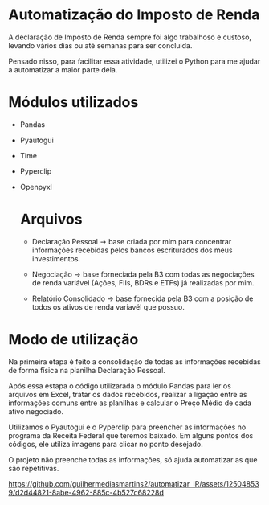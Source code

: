 # Automatização do Imposto de Renda

A declaração de Imposto de Renda sempre foi algo trabalhoso e custoso, levando vários dias ou até semanas para ser concluida.

Pensado nisso, para facilitar essa atividade, utilizei o Python para me ajudar a automatizar a maior parte dela.

# Módulos utilizados

- Pandas

- Pyautogui

- Time

- Pyperclip

- Openpyxl

  # Arquivos

  - Declaração Pessoal -> base criada por mim para concentrar informações recebidas pelos bancos escriturados dos meus investimentos.
 
  - Negociação -> base forneciada pela B3 com todas as negociações de renda variável (Ações, FIIs, BDRs e ETFs) já realizadas por mim.
 
  - Relatório Consolidado -> base fornecida pela B3 com a posição de todos os ativos de renda variavél que possuo.
 
# Modo de utilização

Na primeira etapa é feito a consolidação de todas as informações recebidas de forma física na planilha Declaração Pessoal.

Após essa estapa o código utilizarada o módulo Pandas para ler os arquivos em Excel, tratar os dados recebidos, realizar a ligação entre as informações comuns entre as planilhas e calcular o Preço Médio de cada ativo negociado. 

Utilizamos o Pyautogui e o Pyperclip para preencher as informações no programa da Receita Federal que teremos baixado. Em alguns pontos dos códigos, ele utiliza imagens para clicar no ponto desejado.

O projeto não preenche todas as informações, só ajuda automatizar as que são repetitivas.
 


https://github.com/guilhermediasmartins2/automatizar_IR/assets/125048539/d2d44821-8abe-4962-885c-4b527c68228d

